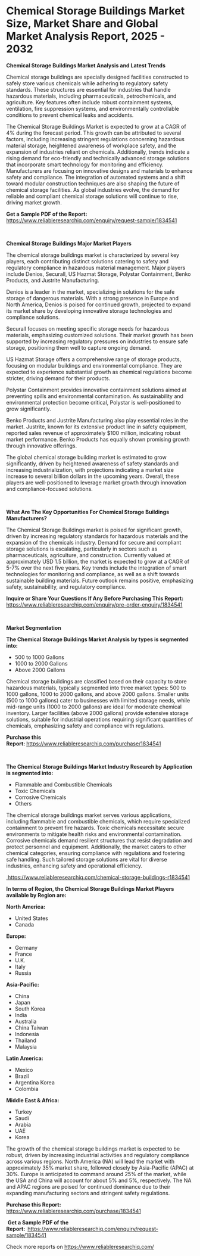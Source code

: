 <p><h1>Chemical Storage Buildings Market Size, Market Share and Global Market Analysis Report, 2025 - 2032</h1></p><p><strong>Chemical Storage Buildings Market Analysis and Latest Trends</strong></p>
<p><p>Chemical storage buildings are specially designed facilities constructed to safely store various chemicals while adhering to regulatory safety standards. These structures are essential for industries that handle hazardous materials, including pharmaceuticals, petrochemicals, and agriculture. Key features often include robust containment systems, ventilation, fire suppression systems, and environmentally controllable conditions to prevent chemical leaks and accidents.</p><p>The Chemical Storage Buildings Market is expected to grow at a CAGR of 4% during the forecast period. This growth can be attributed to several factors, including increasing stringent regulations concerning hazardous material storage, heightened awareness of workplace safety, and the expansion of industries reliant on chemicals. Additionally, trends indicate a rising demand for eco-friendly and technically advanced storage solutions that incorporate smart technology for monitoring and efficiency. Manufacturers are focusing on innovative designs and materials to enhance safety and compliance. The integration of automated systems and a shift toward modular construction techniques are also shaping the future of chemical storage facilities. As global industries evolve, the demand for reliable and compliant chemical storage solutions will continue to rise, driving market growth.</p></p>
<p><strong>Get a Sample PDF of the Report:&nbsp;</strong> <a href="https://www.reliableresearchiq.com/enquiry/request-sample/1834541?utm_campaign=3318&utm_medium=2&utm_source=Github&utm_content=ia&utm_term=11042025&utm_id=chemical-storage-buildings">https://www.reliableresearchiq.com/enquiry/request-sample/1834541</a></p>
<p>&nbsp;</p>
<p><strong>Chemical Storage Buildings Major Market Players</strong></p>
<p><p>The chemical storage buildings market is characterized by several key players, each contributing distinct solutions catering to safety and regulatory compliance in hazardous material management. Major players include Denios, Securall, US Hazmat Storage, Polystar Containment, Benko Products, and Justrite Manufacturing.</p><p>Denios is a leader in the market, specializing in solutions for the safe storage of dangerous materials. With a strong presence in Europe and North America, Denios is poised for continued growth, projected to expand its market share by developing innovative storage technologies and compliance solutions.</p><p>Securall focuses on meeting specific storage needs for hazardous materials, emphasizing customized solutions. Their market growth has been supported by increasing regulatory pressures on industries to ensure safe storage, positioning them well to capture ongoing demand.</p><p>US Hazmat Storage offers a comprehensive range of storage products, focusing on modular buildings and environmental compliance. They are expected to experience substantial growth as chemical regulations become stricter, driving demand for their products.</p><p>Polystar Containment provides innovative containment solutions aimed at preventing spills and environmental contamination. As sustainability and environmental protection become critical, Polystar is well-positioned to grow significantly.</p><p>Benko Products and Justrite Manufacturing also play essential roles in the market. Justrite, known for its extensive product line in safety equipment, reported sales revenue of approximately $100 million, indicating robust market performance. Benko Products has equally shown promising growth through innovative offerings.</p><p>The global chemical storage building market is estimated to grow significantly, driven by heightened awareness of safety standards and increasing industrialization, with projections indicating a market size increase to several billion dollars in the upcoming years. Overall, these players are well-positioned to leverage market growth through innovation and compliance-focused solutions.</p></p>
<p>&nbsp;</p>
<p><strong>What Are The Key Opportunities For Chemical Storage Buildings Manufacturers?</strong></p>
<p><p>The Chemical Storage Buildings market is poised for significant growth, driven by increasing regulatory standards for hazardous materials and the expansion of the chemicals industry. Demand for secure and compliant storage solutions is escalating, particularly in sectors such as pharmaceuticals, agriculture, and construction. Currently valued at approximately USD 1.5 billion, the market is expected to grow at a CAGR of 5-7% over the next five years. Key trends include the integration of smart technologies for monitoring and compliance, as well as a shift towards sustainable building materials. Future outlook remains positive, emphasizing safety, sustainability, and regulatory compliance.</p></p>
<p><strong>Inquire or Share Your Questions If Any Before Purchasing This Report:</strong> <a href="https://www.reliableresearchiq.com/enquiry/pre-order-enquiry/1834541?utm_campaign=3318&utm_medium=2&utm_source=Github&utm_content=ia&utm_term=11042025&utm_id=chemical-storage-buildings">https://www.reliableresearchiq.com/enquiry/pre-order-enquiry/1834541</a></p>
<p>&nbsp;</p>
<p><strong>Market Segmentation</strong></p>
<p><strong>The Chemical Storage Buildings Market Analysis by types is segmented into:</strong></p>
<p><ul><li>500 to 1000 Gallons</li><li>1000 to 2000 Gallons</li><li>Above 2000 Gallons</li></ul></p>
<p><p>Chemical storage buildings are classified based on their capacity to store hazardous materials, typically segmented into three market types: 500 to 1000 gallons, 1000 to 2000 gallons, and above 2000 gallons. Smaller units (500 to 1000 gallons) cater to businesses with limited storage needs, while mid-range units (1000 to 2000 gallons) are ideal for moderate chemical inventory. Larger facilities (above 2000 gallons) provide extensive storage solutions, suitable for industrial operations requiring significant quantities of chemicals, emphasizing safety and compliance with regulations.</p></p>
<p><strong>Purchase this Report:&nbsp;</strong><a href="https://www.reliableresearchiq.com/purchase/1834541?utm_campaign=3318&utm_medium=2&utm_source=Github&utm_content=ia&utm_term=11042025&utm_id=chemical-storage-buildings">https://www.reliableresearchiq.com/purchase/1834541</a></p>
<p>&nbsp;</p>
<p><strong>The Chemical Storage Buildings Market Industry Research by Application is segmented into:</strong></p>
<p><ul><li>Flammable and Combustible Chemicals</li><li>Toxic Chemicals</li><li>Corrosive Chemicals</li><li>Others</li></ul></p>
<p><p>The chemical storage buildings market serves various applications, including flammable and combustible chemicals, which require specialized containment to prevent fire hazards. Toxic chemicals necessitate secure environments to mitigate health risks and environmental contamination. Corrosive chemicals demand resilient structures that resist degradation and protect personnel and equipment. Additionally, the market caters to other chemical categories, ensuring compliance with regulations and fostering safe handling. Such tailored storage solutions are vital for diverse industries, enhancing safety and operational efficiency.</p></p>
<p><a href="https://www.reliableresearchiq.com/chemical-storage-buildings-r1834541?utm_campaign=3318&utm_medium=2&utm_source=Github&utm_content=ia&utm_term=11042025&utm_id=chemical-storage-buildings">&nbsp;https://www.reliableresearchiq.com/chemical-storage-buildings-r1834541</a></p>
<p><strong>In terms of Region, the Chemical Storage Buildings Market Players available by Region are:</strong></p>
<p>
    <p> <strong> North America: </strong>
        <ul>
            <li>United States</li>
            <li>Canada</li>
        </ul>
        </p> 
    <p> <strong> Europe: </strong>
        <ul>
            <li>Germany</li>
            <li>France</li>
            <li>U.K.</li>
            <li>Italy</li>
            <li>Russia</li>
        </ul>
        </p> 
    <p> <strong> Asia-Pacific: </strong>
        <ul>
            <li>China</li>
            <li>Japan</li>
            <li>South Korea</li>
            <li>India</li>
            <li>Australia</li>
            <li>China Taiwan</li>
            <li>Indonesia</li>
            <li>Thailand</li>
            <li>Malaysia</li>
        </ul>
        </p> 
    <p> <strong> Latin America: </strong>
        <ul>
            <li>Mexico</li>
            <li>Brazil</li>
            <li>Argentina Korea</li>
            <li>Colombia</li>
        </ul>
        </p> 
    <p> <strong> Middle East & Africa: </strong>
        <ul>
            <li>Turkey</li>
            <li>Saudi</li>
            <li>Arabia</li>
            <li>UAE</li>
            <li>Korea</li>
        </ul>
    </p>
    </p>
<p><p>The growth of the chemical storage buildings market is expected to be robust, driven by increasing industrial activities and regulatory compliance across various regions. North America (NA) will lead the market with approximately 35% market share, followed closely by Asia-Pacific (APAC) at 30%. Europe is anticipated to command around 25% of the market, while the USA and China will account for about 5% and 5%, respectively. The NA and APAC regions are poised for continued dominance due to their expanding manufacturing sectors and stringent safety regulations.</p></p>
<p><strong>Purchase this Report: </strong><a href="https://www.reliableresearchiq.com/purchase/1834541?utm_campaign=3318&utm_medium=2&utm_source=Github&utm_content=ia&utm_term=11042025&utm_id=chemical-storage-buildings">https://www.reliableresearchiq.com/purchase/1834541</a></p>
<p>&nbsp;<strong>Get a Sample PDF of the Report:&nbsp;&nbsp;</strong><a href="https://www.reliableresearchiq.com/enquiry/request-sample/1834541?utm_campaign=3318&utm_medium=2&utm_source=Github&utm_content=ia&utm_term=11042025&utm_id=chemical-storage-buildings">https://www.reliableresearchiq.com/enquiry/request-sample/1834541</a></p>
<p><strong></strong></p>
<p>Check more reports on <a href="https://www.reliableresearchiq.com/?utm_campaign=3318&utm_medium=2&utm_source=Github&utm_content=ia&utm_term=11042025&utm_id=chemical-storage-buildings">https://www.reliableresearchiq.com/</a></p>